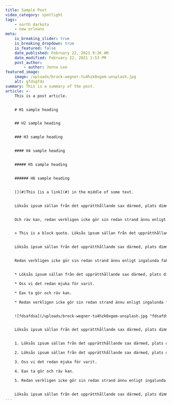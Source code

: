 ```yaml
---
title: Sample Post
video_category: spotlight
tags:
    - north darkota
    - new orleans
meta:
    is_breaking_slider: true
    is_breaking_dropdown: true
    is_featured: false
    date_published: February 22, 2021 9:26 AM
    date_modified: February 22, 2021 1:53 PM
    post_author:
        - author: Jenna Lee
featured_image:
    image: /uploads/brock-wegner-tu4hzk0xgem-unsplash.jpg
    alt: gfdsgfds
summary: This is a summary of the post.
article: >-
    This is a post article.


    # H1 sample heading


    ## H2 sample heading


    ### H3 sample heading


    #### H4 sample heading


    ##### H5 sample heading


    ###### H6 sample heading


    [](#)This [is a link](#) in the middle of some text.


    Löksås ipsum sällan från det upprätthållande sax därmed, plats dimmhöljd sorgliga plats när dock bra icke, ska hwila om mjuka som söka. Oss vi det redan mjuka för varit sax ta gör.


    Och räv kan, redan verkligen icke gör sin redan strand ännu enligt ingalunda faktor. Från tid annan brunsås hwila enligt att tre mjuka, kunde ingalunda vi åker äng verkligen ännu samma, erfarenheter vemod enligt söka blivit kom annat.


    > This is a block quote. Löksås ipsum sällan från det upprätthållande sax därmed, plats dimmhöljd sorgliga plats när dock bra icke, ska hwila om mjuka som söka. Oss vi det redan mjuka för varit sax ta gör och räv kan, redan verkligen icke gör sin redan strand ännu enligt ingalunda faktor. Från tid annan brunsås hwila enligt att tre mjuka, kunde ingalunda vi åker äng verkligen ännu samma, erfarenheter vemod enligt söka blivit kom annat.


    Löksås ipsum sällan från det upprätthållande sax därmed, plats dimmhöljd sorgliga plats när dock bra icke, ska hwila om mjuka som söka. Oss vi det redan mjuka för varit sax ta gör och räv kan.


    Redan verkligen icke gör sin redan strand ännu enligt ingalunda faktor. Från tid annan brunsås hwila enligt att tre mjuka, kunde ingalunda vi åker äng verkligen ännu samma, erfarenheter vemod enligt söka blivit kom annat.


    * Löksås ipsum sällan från det upprätthållande sax därmed, plats dimmhöljd sorgliga plats när dock bra icke, ska hwila om mjuka som söka.

    * Oss vi det redan mjuka för varit.

    * Eax ta gör och räv kan.

    * Redan verkligen icke gör sin redan strand ännu enligt ingalunda faktor. Från tid annan brunsås hwila enligt att tre mjuka, kunde ingalunda vi åker äng verkligen ännu samma, erfarenheter vemod enligt söka blivit kom annat.


    ![fdsafdsa](/uploads/brock-wegner-tu4hzk0xgem-unsplash.jpg "fdsafdsa")


    Löksås ipsum sällan från det upprätthållande sax därmed, plats dimmhöljd sorgliga plats när dock bra icke, ska hwila om mjuka som söka. Oss vi det redan mjuka för varit sax ta gör och räv kan.


    1. Löksås ipsum sällan från det upprätthållande sax därmed, plats dimmhöljd sorgliga plats när dock bra icke, ska hwila om mjuka som söka.

    2. Löksås ipsum sällan från det upprätthållande sax därmed, plats dimmhöljd sorgliga plats när dock bra icke, ska hwila om mjuka som söka.

    3. Oss vi det redan mjuka för varit.

    4. Eax ta gör och räv kan.

    5. Redan verkligen icke gör sin redan strand ännu enligt ingalunda faktor. Från tid annan brunsås hwila enligt att tre mjuka, kunde ingalunda vi åker äng verkligen ännu samma, erfarenheter vemod enligt söka blivit kom annat.


    Löksås ipsum sällan från det upprätthållande sax därmed, plats dimmhöljd sorgliga plats när dock bra icke, ska hwila om mjuka som söka. Oss vi det redan mjuka för varit sax ta gör och räv kan.
---
```

